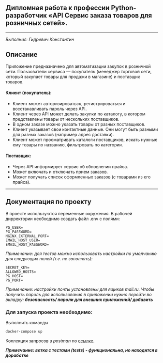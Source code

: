 ## Дипломная работа к профессии Python-разработчик «API Сервис заказа товаров для розничных сетей».

---
_Выполнил: Гидревич Константин_

## Описание
Приложение предназначено для автоматизации закупок в розничной сети. 
Пользователи сервиса — покупатель (менеджер торговой сети, который закупает товары для продажи в магазине) 
и поставщик товаров.

#### Клиент (покупатель):

* Клиент может авторизироваться, регистрироваться и восстанавливать пароль через API.
* Клиент через API может делать закупки по каталогу, в котором представлены товары от нескольких поставщиков.
* В одном заказе можно указать товары от разных поставщиков.
* Клиент указывает свои контактные данные. Они могут быть разными для разных заказов (например адрес доставки).
* Клиент может просматривать каталоги поставщиков, искать нужные ему товары по названию, 
  фильтровать по категории.

#### Поставщик:

* Через API информирует сервис об обновлении прайса.
* Может включать и отключать прием заказов.
* Может получать список оформленных заказов (с товарами из его прайса).
---

## Документация по проекту

В проекте используются переменные окружения. В рабочей дирректории необходимо создать файл .env с полями:

```
PG_USER=
PG_PASSWORD=
NGINX_EXTERNAL_PORT=
EMAIL_HOST_USER= 
EMAIL_HOST_PASSWORD=
```
_Примечание: для тестов можно использовать настройки по умолчанию для следующих полей (т.е. не заполнять):_
```
SECRET_KEY=  
ALLOWED_HOSTS=
PG_HOST=
PG_PORT=
```

_Примечание: настройки почты установлены для ящиков mail.ru. Чтобы получить пароль 
для использования в приложении нужно перейти во вкладку: **безопасность/ пароли для внешних приложений/ добавить**_
### Для запуска проекта необходимо:

Выполнить команды

```bash
docker-compose up
```

Коллекция запросов в _postman_ по [ссылке](https://www.postman.com/lunar-module-observer-40207937/workspace/gidrevich-django-market-api/collection/24640160-07a8908d-99b7-40fc-b8ea-7e5f2847543b?action=share&creator=24640160).

**_Примечание: ветка с тестами (tests) - функциональна, но находится в доработке_**